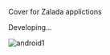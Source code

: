 Cover for Zalada applictions

Developing...

![android1](https://github.com/user-attachments/assets/28c14ea0-6ac5-4c9b-b297-bf8e355c78c1)
